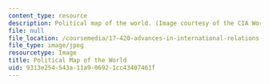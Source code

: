 ```yaml
---
content_type: resource
description: Political map of the world. (Image courtesy of the CIA World Fact Book.)
file: null
file_location: /coursemedia/17-420-advances-in-international-relations-theory-spring-2003/9313e254543a11a906921cc43407461f_chp_political_world_map_2.jpg
file_type: image/jpeg
resourcetype: Image
title: Political Map of the World
uid: 9313e254-543a-11a9-0692-1cc43407461f
---
```


